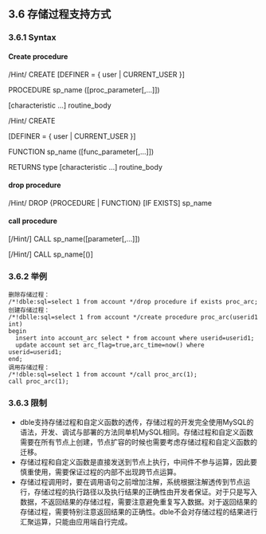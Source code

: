 ## 3.6 存储过程支持方式

### 3.6.1 Syntax

#### Create  procedure

   /Hint/    CREATE
[DEFINER = { user | CURRENT_USER }]

PROCEDURE sp_name ([proc_parameter[,...]]) 

[characteristic ...] routine_body

  /Hint/    CREATE

[DEFINER = { user | CURRENT_USER }] 

FUNCTION sp_name ([func_parameter[,...]]) 

RETURNS type [characteristic ...] routine_body

 

#### drop procedure

   /Hint/    DROP {PROCEDURE | FUNCTION} [IF EXISTS] sp_name

#### call procedure

  [/Hint/]   CALL sp_name([parameter[,...]]) 

  [/Hint/]   CALL sp_name[()]

### 3.6.2  举例

```
删除存储过程：
/*!dble:sql=select 1 from account */drop procedure if exists proc_arc;
创建存储过程：
/*!dblle:sql=select 1 from account */create procedure proc_arc(userid1 int)
begin
  insert into account_arc select * from account where userid=userid1;
  update account set arc_flag=true,arc_time=now() where userid=userid1;
end;
调用存储过程：
/*!dble:sql=select 1 from account */call proc_arc(1);
call proc_arc(1);
```
### 3.6.3 限制
* dble支持存储过程和自定义函数的透传，存储过程的开发完全使用MySQL的语法，开发、调试与部署的方法同单机MySQL相同。存储过程和自定义函数需要在所有节点上创建，节点扩容的时候也需要考虑存储过程和自定义函数的迁移。
* 存储过程和自定义函数是直接发送到节点上执行，中间件不参与运算，因此要慎重使用，需要保证过程的内部不出现跨节点运算。
* 存储过程调用时，要在调用语句之前增加注解，系统根据注解透传到节点运行，存储过程的执行路径以及执行结果的正确性由开发者保证。对于只是写入数据，不返回结果的存储过程，需要注意避免重复写入数据。对于返回结果的存储过程，需要特别注意返回结果的正确性。dble不会对存储过程的结果进行汇聚运算，只能由应用端自行完成。

